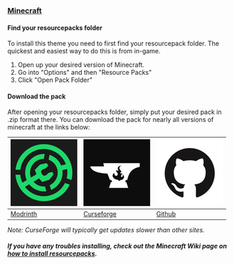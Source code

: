 ### [Minecraft](https://minecraft.net)

#### Find your resourcepacks folder

To install this theme you need to first find your resourcepack folder. The quickest and easiest way to do this is from in-game.

1. Open up your desired version of Minecraft.
2. Go into "Options" and then "Resource Packs"
3. Click "Open Pack Folder"

#### Download the pack

After opening your resourcepacks folder, simply put your desired pack in .zip format there. You can download the pack for nearly all versions of minecraft at the links below:

| [![Modrinth](./images/modrinth.png)](https://modrinth.com/resourcepack/dracula-theme-hybrid) | [![Curseforge](./images/curseforge.png)](https://www.curseforge.com/minecraft/texture-packs/dracula-theme-hybrid) | [![Github](./images/github.png)](https://github.com/dracula/minecraft/releases) |
| --- | --- | --- |
| [Modrinth](https://modrinth.com/resourcepack/dracula-theme) | [Curseforge](https://www.curseforge.com/minecraft/texture-packs/dracula-theme) | [Github](https://github.com/dracula/minecraft/releases) |

*Note: CurseForge will typically get updates slower than other sites.*

##### If you have any troubles installing, check out the Minecraft Wiki page on [how to install resourcepacks](https://minecraft.fandom.com/wiki/Tutorials/Loading_a_resource_pack).
